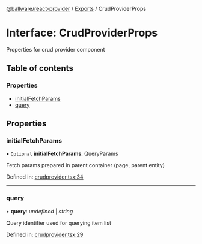[@ballware/react-provider](../README.md) / [Exports](../modules.md) / CrudProviderProps

# Interface: CrudProviderProps

Properties for crud provider component

## Table of contents

### Properties

- [initialFetchParams](crudproviderprops.md#initialfetchparams)
- [query](crudproviderprops.md#query)

## Properties

### initialFetchParams

• `Optional` **initialFetchParams**: QueryParams

Fetch params prepared in parent container (page, parent entity)

Defined in: [crudprovider.tsx:34](https://github.com/ballware/ballware-client/blob/2d75549/packages/react-provider/src/crudprovider.tsx#L34)

___

### query

• **query**: *undefined* \| *string*

Query identifier used for querying item list

Defined in: [crudprovider.tsx:29](https://github.com/ballware/ballware-client/blob/2d75549/packages/react-provider/src/crudprovider.tsx#L29)
